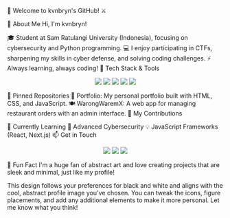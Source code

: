 👾 Welcome to kvnbryn's GitHub! ⚔️
<!-- Replace this link with your banner image or a cool black and white abstract image -->

👋 About Me
Hi, I'm kvnbryn!

🎓 Student at Sam Ratulangi University (Indonesia), focusing on cybersecurity and Python programming.
💻 I enjoy participating in CTFs, sharpening my skills in cyber defense, and solving coding challenges.
⚡ Always learning, always coding!
🔧 Tech Stack & Tools
<p align="center"> <img src="https://img.shields.io/badge/Code-Python-informational?style=flat&logo=python&logoColor=white&color=black"/> <img src="https://img.shields.io/badge/Tools-TryHackMe-informational?style=flat&logo=tryhackme&logoColor=white&color=black"/> <img src="https://img.shields.io/badge/Editor-VSCode-informational?style=flat&logo=visualstudiocode&logoColor=white&color=black"/> <img src="https://img.shields.io/badge/Tech-JavaScript-informational?style=flat&logo=javascript&logoColor=white&color=black"/> <img src="https://img.shields.io/badge/Framework-Node.js-informational?style=flat&logo=node.js&logoColor=white&color=black"/> </p>
🌟 Pinned Repositories
📂 Portfolio: My personal portfolio built with HTML, CSS, and JavaScript.
🍽️ WarongWaremX: A web app for managing restaurant orders with an admin interface.
🎯 My Contributions

🧠 Currently Learning
🔐 Advanced Cybersecurity
💡 JavaScript Frameworks (React, Next.js)
📫 Get in Touch
<p align="center"> <a href="https://tryhackme.com/p/kvnbryank"><img src="https://img.shields.io/badge/TryHackMe-black?style=flat&logo=tryhackme&logoColor=white"/></a> <a href="mailto:kvnbryn@gmail.com"><img src="https://img.shields.io/badge/Email-black?style=flat&logo=gmail&logoColor=white"/></a> <a href="https://www.youtube.com/channel/@kevink7755"><img src="https://img.shields.io/badge/YouTube-black?style=flat&logo=youtube&logoColor=white"/></a> </p>
🖤 Fun Fact
I'm a huge fan of abstract art and love creating projects that are sleek and minimal, just like my profile!

This design follows your preferences for black and white and aligns with the cool, abstract profile image you've chosen. You can tweak the icons, figure placements, and add any additional elements to make it more personal. Let me know what you think!






